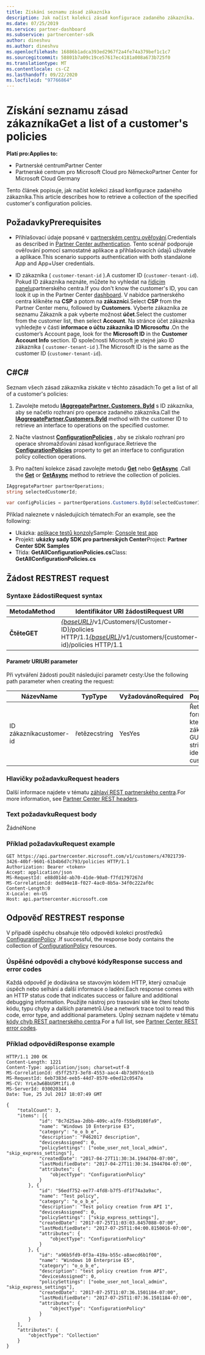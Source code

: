 ```yaml
---
title: Získání seznamu zásad zákazníka
description: Jak načíst kolekci zásad konfigurace zadaného zákazníka.
ms.date: 07/25/2019
ms.service: partner-dashboard
ms.subservice: partnercenter-sdk
author: dineshvu
ms.author: dineshvu
ms.openlocfilehash: 16886b1adca393ed2967f2a4fe74a379bef1c1c7
ms.sourcegitcommit: 58801b7a09c19ce57617ec4181a008a673b725f0
ms.translationtype: MT
ms.contentlocale: cs-CZ
ms.lasthandoff: 09/22/2020
ms.locfileid: "97766864"
---
```

# <a name="get-a-list-of-a-customers-policies"></a><span data-ttu-id="1806f-103">Získání seznamu zásad zákazníka</span><span class="sxs-lookup"><span data-stu-id="1806f-103">Get a list of a customer's policies</span></span>

<span data-ttu-id="1806f-104">**Platí pro:**</span><span class="sxs-lookup"><span data-stu-id="1806f-104">**Applies to:**</span></span>

- <span data-ttu-id="1806f-105">Partnerské centrum</span><span class="sxs-lookup"><span data-stu-id="1806f-105">Partner Center</span></span>
- <span data-ttu-id="1806f-106">Partnerské centrum pro Microsoft Cloud pro Německo</span><span class="sxs-lookup"><span data-stu-id="1806f-106">Partner Center for Microsoft Cloud Germany</span></span>

<span data-ttu-id="1806f-107">Tento článek popisuje, jak načíst kolekci zásad konfigurace zadaného zákazníka.</span><span class="sxs-lookup"><span data-stu-id="1806f-107">This article describes how to retrieve a collection of the specified customer's configuration policies.</span></span>

## <a name="prerequisites"></a><span data-ttu-id="1806f-108">Požadavky</span><span class="sxs-lookup"><span data-stu-id="1806f-108">Prerequisites</span></span>

- <span data-ttu-id="1806f-109">Přihlašovací údaje popsané v [partnerském centru ověřování](partner-center-authentication.md).</span><span class="sxs-lookup"><span data-stu-id="1806f-109">Credentials as described in [Partner Center authentication](partner-center-authentication.md).</span></span> <span data-ttu-id="1806f-110">Tento scénář podporuje ověřování pomocí samostatné aplikace a přihlašovacích údajů uživatele a aplikace.</span><span class="sxs-lookup"><span data-stu-id="1806f-110">This scenario supports authentication with both standalone App and App+User credentials.</span></span>

- <span data-ttu-id="1806f-111">ID zákazníka ( `customer-tenant-id` ).</span><span class="sxs-lookup"><span data-stu-id="1806f-111">A customer ID (`customer-tenant-id`).</span></span> <span data-ttu-id="1806f-112">Pokud ID zákazníka neznáte, můžete ho vyhledat na [řídicím panelu](https://partner.microsoft.com/dashboard)partnerského centra.</span><span class="sxs-lookup"><span data-stu-id="1806f-112">If you don't know the customer's ID, you can look it up in the Partner Center [dashboard](https://partner.microsoft.com/dashboard).</span></span> <span data-ttu-id="1806f-113">V nabídce partnerského centra klikněte na **CSP** a potom na **zákazníci**.</span><span class="sxs-lookup"><span data-stu-id="1806f-113">Select **CSP** from the Partner Center menu, followed by **Customers**.</span></span> <span data-ttu-id="1806f-114">Vyberte zákazníka ze seznamu Zákazník a pak vyberte možnost **účet**.</span><span class="sxs-lookup"><span data-stu-id="1806f-114">Select the customer from the customer list, then select **Account**.</span></span> <span data-ttu-id="1806f-115">Na stránce účet zákazníka vyhledejte v části **informace o účtu zákazníka** **ID Microsoftu** .</span><span class="sxs-lookup"><span data-stu-id="1806f-115">On the customer’s Account page, look for the **Microsoft ID** in the **Customer Account Info** section.</span></span> <span data-ttu-id="1806f-116">ID společnosti Microsoft je stejné jako ID zákazníka ( `customer-tenant-id` ).</span><span class="sxs-lookup"><span data-stu-id="1806f-116">The Microsoft ID is the same as the customer ID  (`customer-tenant-id`).</span></span>

## <a name="c"></a><span data-ttu-id="1806f-117">C\#</span><span class="sxs-lookup"><span data-stu-id="1806f-117">C\#</span></span>

<span data-ttu-id="1806f-118">Seznam všech zásad zákazníka získáte v těchto zásadách:</span><span class="sxs-lookup"><span data-stu-id="1806f-118">To get a list of all of a customer's policies:</span></span>

1. <span data-ttu-id="1806f-119">Zavolejte metodu [**IAggregatePartner. Customers. ById**](/dotnet/api/microsoft.store.partnercenter.customers.icustomercollection.byid) s ID zákazníka, aby se načetlo rozhraní pro operace zadaného zákazníka.</span><span class="sxs-lookup"><span data-stu-id="1806f-119">Call the [**IAggregatePartner.Customers.ById**](/dotnet/api/microsoft.store.partnercenter.customers.icustomercollection.byid) method with the customer ID to retrieve an interface to operations on the specified customer.</span></span>

2. <span data-ttu-id="1806f-120">Načte vlastnost [**ConfigurationPolicies**](/dotnet/api/microsoft.store.partnercenter.customers.icustomer.configurationpolicies) , aby se získalo rozhraní pro operace shromažďování zásad konfigurace.</span><span class="sxs-lookup"><span data-stu-id="1806f-120">Retrieve the [**ConfigurationPolicies**](/dotnet/api/microsoft.store.partnercenter.customers.icustomer.configurationpolicies) property to get an interface to configuration policy collection operations.</span></span>
3. <span data-ttu-id="1806f-121">Pro načtení kolekce zásad zavolejte metodu [**Get**](/dotnet/api/microsoft.store.partnercenter.devicesdeployment.iconfigurationpolicycollection.get) nebo [**GetAsync**](/dotnet/api/microsoft.store.partnercenter.devicesdeployment.iconfigurationpolicycollection.getasync) .</span><span class="sxs-lookup"><span data-stu-id="1806f-121">Call the [**Get**](/dotnet/api/microsoft.store.partnercenter.devicesdeployment.iconfigurationpolicycollection.get) or [**GetAsync**](/dotnet/api/microsoft.store.partnercenter.devicesdeployment.iconfigurationpolicycollection.getasync) method to retrieve the collection of policies.</span></span>

``` csharp
IAggregatePartner partnerOperations;
string selectedCustomerId;

var configPolicies = partnerOperations.Customers.ById(selectedCustomerId).ConfigurationPolicies.Get();
```

<span data-ttu-id="1806f-122">Příklad naleznete v následujících tématech:</span><span class="sxs-lookup"><span data-stu-id="1806f-122">For an example, see the following:</span></span>

- <span data-ttu-id="1806f-123">Ukázka: [aplikace testů konzoly](console-test-app.md)</span><span class="sxs-lookup"><span data-stu-id="1806f-123">Sample: [Console test app](console-test-app.md)</span></span>
- <span data-ttu-id="1806f-124">Projekt: **ukázky sady SDK pro partnerských Center**</span><span class="sxs-lookup"><span data-stu-id="1806f-124">Project: **Partner Center SDK Samples**</span></span>
- <span data-ttu-id="1806f-125">Třída: **GetAllConfigurationPolicies.cs**</span><span class="sxs-lookup"><span data-stu-id="1806f-125">Class: **GetAllConfigurationPolicies.cs**</span></span>

## <a name="rest-request"></a><span data-ttu-id="1806f-126">Žádost REST</span><span class="sxs-lookup"><span data-stu-id="1806f-126">REST request</span></span>

### <a name="request-syntax"></a><span data-ttu-id="1806f-127">Syntaxe žádosti</span><span class="sxs-lookup"><span data-stu-id="1806f-127">Request syntax</span></span>

| <span data-ttu-id="1806f-128">Metoda</span><span class="sxs-lookup"><span data-stu-id="1806f-128">Method</span></span>  | <span data-ttu-id="1806f-129">Identifikátor URI žádosti</span><span class="sxs-lookup"><span data-stu-id="1806f-129">Request URI</span></span>                                                                              |
|---------|------------------------------------------------------------------------------------------|
| <span data-ttu-id="1806f-130">**Čtěte**</span><span class="sxs-lookup"><span data-stu-id="1806f-130">**GET**</span></span> | <span data-ttu-id="1806f-131">[*{baseURL}*](partner-center-rest-urls.md)/v1/Customers/{Customer-ID}/policies HTTP/1.1</span><span class="sxs-lookup"><span data-stu-id="1806f-131">[*{baseURL}*](partner-center-rest-urls.md)/v1/customers/{customer-id}/policies HTTP/1.1</span></span> |

#### <a name="uri-parameter"></a><span data-ttu-id="1806f-132">Parametr URI</span><span class="sxs-lookup"><span data-stu-id="1806f-132">URI parameter</span></span>

<span data-ttu-id="1806f-133">Při vytváření žádosti použít následující parametr cesty:</span><span class="sxs-lookup"><span data-stu-id="1806f-133">Use the following path parameter when creating the request:</span></span>

| <span data-ttu-id="1806f-134">Název</span><span class="sxs-lookup"><span data-stu-id="1806f-134">Name</span></span>        | <span data-ttu-id="1806f-135">Typ</span><span class="sxs-lookup"><span data-stu-id="1806f-135">Type</span></span>   | <span data-ttu-id="1806f-136">Vyžadováno</span><span class="sxs-lookup"><span data-stu-id="1806f-136">Required</span></span> | <span data-ttu-id="1806f-137">Popis</span><span class="sxs-lookup"><span data-stu-id="1806f-137">Description</span></span>                                           |
|-------------|--------|----------|-------------------------------------------------------|
| <span data-ttu-id="1806f-138">ID zákazníka</span><span class="sxs-lookup"><span data-stu-id="1806f-138">customer-id</span></span> | <span data-ttu-id="1806f-139">řetězec</span><span class="sxs-lookup"><span data-stu-id="1806f-139">string</span></span> | <span data-ttu-id="1806f-140">Yes</span><span class="sxs-lookup"><span data-stu-id="1806f-140">Yes</span></span>      | <span data-ttu-id="1806f-141">Řetězec ve formátu GUID, který identifikuje zákazníka.</span><span class="sxs-lookup"><span data-stu-id="1806f-141">A GUID-formatted string that identifies the customer.</span></span> |

### <a name="request-headers"></a><span data-ttu-id="1806f-142">Hlavičky požadavku</span><span class="sxs-lookup"><span data-stu-id="1806f-142">Request headers</span></span>

<span data-ttu-id="1806f-143">Další informace najdete v tématu [záhlaví REST partnerského centra](headers.md).</span><span class="sxs-lookup"><span data-stu-id="1806f-143">For more information, see [Partner Center REST headers](headers.md).</span></span>

### <a name="request-body"></a><span data-ttu-id="1806f-144">Text požadavku</span><span class="sxs-lookup"><span data-stu-id="1806f-144">Request body</span></span>

<span data-ttu-id="1806f-145">Žádné</span><span class="sxs-lookup"><span data-stu-id="1806f-145">None</span></span>

### <a name="request-example"></a><span data-ttu-id="1806f-146">Příklad požadavku</span><span class="sxs-lookup"><span data-stu-id="1806f-146">Request example</span></span>

```http
GET https://api.partnercenter.microsoft.com/v1/customers/47021739-3426-40bf-9601-61b4b6d7c793/policies HTTP/1.1
Authorization: Bearer <token>
Accept: application/json
MS-RequestId: e88d014d-ab70-41de-90a0-f7fd1797267d
MS-CorrelationId: de894e18-f027-4ac0-8b5a-34f0c222af0c
Content-Length:0
X-Locale: en-US
Host: api.partnercenter.microsoft.com
```

## <a name="rest-response"></a><span data-ttu-id="1806f-147">Odpověď REST</span><span class="sxs-lookup"><span data-stu-id="1806f-147">REST response</span></span>

<span data-ttu-id="1806f-148">V případě úspěchu obsahuje tělo odpovědi kolekci prostředků [ConfigurationPolicy](device-deployment-resources.md#configurationpolicy) .</span><span class="sxs-lookup"><span data-stu-id="1806f-148">If successful, the response body contains the collection of [ConfigurationPolicy](device-deployment-resources.md#configurationpolicy) resources.</span></span>

### <a name="response-success-and-error-codes"></a><span data-ttu-id="1806f-149">Úspěšné odpovědi a chybové kódy</span><span class="sxs-lookup"><span data-stu-id="1806f-149">Response success and error codes</span></span>

<span data-ttu-id="1806f-150">Každá odpověď je dodávána se stavovým kódem HTTP, který označuje úspěch nebo selhání a další informace o ladění.</span><span class="sxs-lookup"><span data-stu-id="1806f-150">Each response comes with an HTTP status code that indicates success or failure and additional debugging information.</span></span> <span data-ttu-id="1806f-151">Použijte nástroj pro trasování sítě ke čtení tohoto kódu, typu chyby a dalších parametrů.</span><span class="sxs-lookup"><span data-stu-id="1806f-151">Use a network trace tool to read this code, error type, and additional parameters.</span></span> <span data-ttu-id="1806f-152">Úplný seznam najdete v tématu [kódy chyb REST partnerského centra](error-codes.md).</span><span class="sxs-lookup"><span data-stu-id="1806f-152">For a full list, see [Partner Center REST error codes](error-codes.md).</span></span>

### <a name="response-example"></a><span data-ttu-id="1806f-153">Příklad odpovědi</span><span class="sxs-lookup"><span data-stu-id="1806f-153">Response example</span></span>

```http
HTTP/1.1 200 OK
Content-Length: 1221
Content-Type: application/json; charset=utf-8
MS-CorrelationId: d5ff2573-3ef8-4553-aac4-4b73d97dce1b
MS-RequestId: 6eb7383d-eeb5-44d7-8570-e0ed12c0547a
MS-CV: YrLe3w6BbUSMt1fi.0
MS-ServerId: 030020344
Date: Tue, 25 Jul 2017 18:07:49 GMT

{
    "totalCount": 3,
    "items": [{
            "id": "8c7d25aa-2dbb-409c-a1f0-f55bd9108fa9",
            "name": "Windows 10 Enterprise E3",
            "category": "o_o_b_e",
            "description": "P462017 description",
            "devicesAssigned": 0,
            "policySettings": ["oobe_user_not_local_admin", "skip_express_settings"],
            "createdDate": "2017-04-27T11:30:34.1944704-07:00",
            "lastModifiedDate": "2017-04-27T11:30:34.1944704-07:00",
            "attributes": {
                "objectType": "ConfigurationPolicy"
            }
        }, {
            "id": "56edf752-ee77-4fd8-b7f5-df1f74a3a9ac",
            "name": "Test policy",
            "category": "o_o_b_e",
            "description": "Test policy creation from API 1",
            "devicesAssigned": 0,
            "policySettings": ["skip_express_settings"],
            "createdDate": "2017-07-25T11:03:03.8457088-07:00",
            "lastModifiedDate": "2017-07-25T11:04:00.8150016-07:00",
            "attributes": {
                "objectType": "ConfigurationPolicy"
            }
        }, {
            "id": "a96b5fd9-0f3a-419a-b55c-a8aecd6b1f00",
            "name": "Windows 10 Enterprise E5",
            "category": "o_o_b_e",
            "description": "test policy creation from API",
            "devicesAssigned": 0,
            "policySettings": ["oobe_user_not_local_admin", "skip_express_settings"],
            "createdDate": "2017-07-25T11:07:36.1501184-07:00",
            "lastModifiedDate": "2017-07-25T11:07:36.1501184-07:00",
            "attributes": {
                "objectType": "ConfigurationPolicy"
            }
        }
    ],
    "attributes": {
        "objectType": "Collection"
    }
}
```
